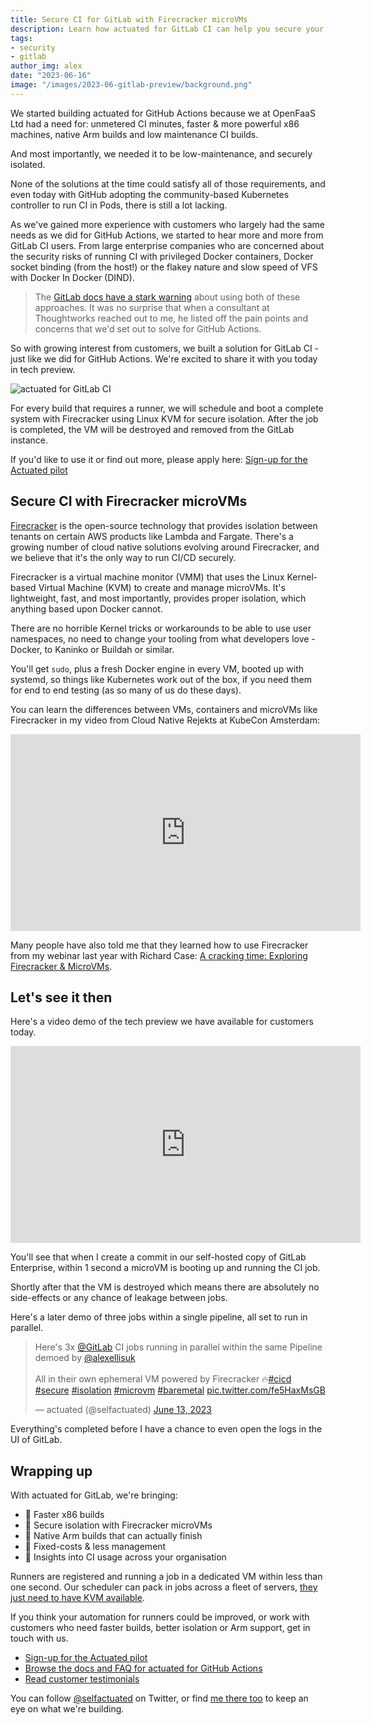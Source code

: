 ```yaml
---
title: Secure CI for GitLab with Firecracker microVMs
description: Learn how actuated for GitLab CI can help you secure your CI/CD pipelines with Firecracker.
tags:
- security
- gitlab
author_img: alex
date: "2023-06-16"
image: "/images/2023-06-gitlab-preview/background.png"
---
```


We started building actuated for GitHub Actions because we at OpenFaaS Ltd had a need for: unmetered CI minutes, faster & more powerful x86 machines, native Arm builds and low maintenance CI builds.

And most importantly, we needed it to be low-maintenance, and securely isolated. 

None of the solutions at the time could satisfy all of those requirements, and even today with GitHub adopting the community-based Kubernetes controller to run CI in Pods, there is still a lot lacking.

As we've gained more experience with customers who largely had the same needs as we did for GitHub Actions, we started to hear more and more from GitLab CI users. From large enterprise companies who are concerned about the security risks of running CI with privileged Docker containers, Docker socket binding (from the host!) or the flakey nature and slow speed of VFS with Docker In Docker (DIND).

> The [GitLab docs have a stark warning](https://docs.gitlab.com/runner/security/) about using both of these approaches. It was no surprise that when a consultant at Thoughtworks reached out to me, he listed off the pain points and concerns that we'd set out to solve for GitHub Actions.

So with growing interest from customers, we built a solution for GitLab CI - just like we did for GitHub Actions. We're excited to share it with you today in tech preview.

![actuated for GitLab CI](/images/2023-06-gitlab-preview/conceptual.png)

For every build that requires a runner, we will schedule and boot a complete system with Firecracker using Linux KVM for secure isolation. After the job is completed, the VM will be destroyed and removed from the GitLab instance.

If you'd like to use it or find out more, please apply here: [Sign-up for the Actuated pilot](https://docs.google.com/forms/d/e/1FAIpQLScA12IGyVFrZtSAp2Oj24OdaSMloqARSwoxx3AZbQbs0wpGww/viewform)

## Secure CI with Firecracker microVMs

[Firecracker](https://github.com/firecracker-microvm/firecracker) is the open-source technology that provides isolation between tenants on certain AWS products like Lambda and Fargate. There's a growing number of cloud native solutions evolving around Firecracker, and we believe that it's the only way to run CI/CD securely.

Firecracker is a virtual machine monitor (VMM) that uses the Linux Kernel-based Virtual Machine (KVM) to create and manage microVMs. It's lightweight, fast, and most importantly, provides proper isolation, which anything based upon Docker cannot.

There are no horrible Kernel tricks or workarounds to be able to use user namespaces, no need to change your tooling from what developers love - Docker, to Kaninko or Buildah or similar.

You'll get `sudo`, plus a fresh Docker engine in every VM, booted up with systemd, so things like Kubernetes work out of the box, if you need them for end to end testing (as so many of us do these days).

You can learn the differences between VMs, containers and microVMs like Firecracker in my video from Cloud Native Rejekts at KubeCon Amsterdam:

<iframe width="560" height="315" src="https://www.youtube.com/embed/pTQ_jVYhAoc" title="YouTube video player" frameborder="0" allow="accelerometer; autoplay; clipboard-write; encrypted-media; gyroscope; picture-in-picture; web-share" allowfullscreen></iframe>

Many people have also told me that they learned how to use Firecracker from my webinar last year with Richard Case: [A cracking time: Exploring Firecracker & MicroVMs](https://www.youtube.com/watch?v=CYCsa5e2vqg).

## Let's see it then

Here's a video demo of the tech preview we have available for customers today.

<iframe width="560" height="315" src="https://www.youtube.com/embed/PybSPduDT6s" title="YouTube video player" frameborder="0" allow="accelerometer; autoplay; clipboard-write; encrypted-media; gyroscope; picture-in-picture; web-share" allowfullscreen></iframe>

You'll see that when I create a commit in our self-hosted copy of GitLab Enterprise, within 1 second a microVM is booting up and running the CI job.

Shortly after that the VM is destroyed which means there are absolutely no side-effects or any chance of leakage between jobs.

Here's a later demo of three jobs within a single pipeline, all set to run in parallel.

<blockquote class="twitter-tweet"><p lang="en" dir="ltr">Here&#39;s 3x <a href="https://twitter.com/gitlab?ref_src=twsrc%5Etfw">@GitLab</a> CI jobs running in parallel within the same Pipeline demoed by <a href="https://twitter.com/alexellisuk?ref_src=twsrc%5Etfw">@alexellisuk</a> <br><br>All in their own ephemeral VM powered by Firecracker 🔥<a href="https://twitter.com/hashtag/cicd?src=hash&amp;ref_src=twsrc%5Etfw">#cicd</a> <a href="https://twitter.com/hashtag/secure?src=hash&amp;ref_src=twsrc%5Etfw">#secure</a> <a href="https://twitter.com/hashtag/isolation?src=hash&amp;ref_src=twsrc%5Etfw">#isolation</a> <a href="https://twitter.com/hashtag/microvm?src=hash&amp;ref_src=twsrc%5Etfw">#microvm</a> <a href="https://twitter.com/hashtag/baremetal?src=hash&amp;ref_src=twsrc%5Etfw">#baremetal</a> <a href="https://t.co/fe5HaxMsGB">pic.twitter.com/fe5HaxMsGB</a></p>&mdash; actuated (@selfactuated) <a href="https://twitter.com/selfactuated/status/1668575246952136704?ref_src=twsrc%5Etfw">June 13, 2023</a></blockquote> <script async src="https://platform.twitter.com/widgets.js" charset="utf-8"></script>

Everything's completed before I have a chance to even open the logs in the UI of GitLab.

## Wrapping up

With actuated for GitLab, we're bringing:

* 🚀 Faster x86 builds
* 🚀 Secure isolation with Firecracker microVMs
* 🚀 Native Arm builds that can actually finish
* 🚀 Fixed-costs & less management
* 🚀 Insights into CI usage across your organisation

Runners are registered and running a job in a dedicated VM within less than one second. Our scheduler can pack in jobs across a fleet of servers, [they just need to have KVM available](https://docs.actuated.dev/provision-server/).

If you think your automation for runners could be improved, or work with customers who need faster builds, better isolation or Arm support, get in touch with us.

* [Sign-up for the Actuated pilot](https://docs.google.com/forms/d/e/1FAIpQLScA12IGyVFrZtSAp2Oj24OdaSMloqARSwoxx3AZbQbs0wpGww/viewform)
* [Browse the docs and FAQ for actuated for GitHub Actions](https://docs.actuated.dev/)
* [Read customer testimonials](https://actuated.dev/)

You can follow [@selfactuated](https://twitter.com/selfactuated) on Twitter, or find [me there too](https://twitter.com/alexellisuk) to keep an eye on what we're building.
